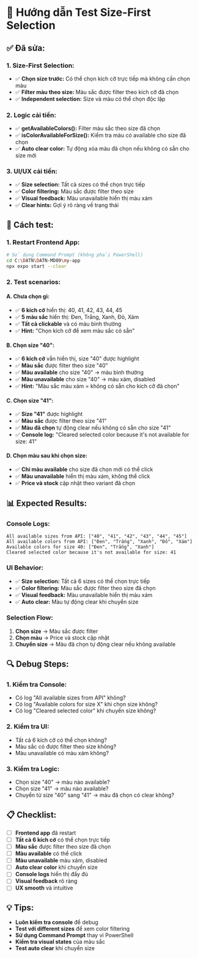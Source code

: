 # 🎯 Hướng dẫn Test Size-First Selection

## ✅ **Đã sửa:**

### **1. Size-First Selection:**
- ✅ **Chọn size trước:** Có thể chọn kích cỡ trực tiếp mà không cần chọn màu
- ✅ **Filter màu theo size:** Màu sắc được filter theo kích cỡ đã chọn
- ✅ **Independent selection:** Size và màu có thể chọn độc lập

### **2. Logic cải tiến:**
- ✅ **getAvailableColors():** Filter màu sắc theo size đã chọn
- ✅ **isColorAvailableForSize():** Kiểm tra màu có available cho size đã chọn
- ✅ **Auto clear color:** Tự động xóa màu đã chọn nếu không có sẵn cho size mới

### **3. UI/UX cải tiến:**
- ✅ **Size selection:** Tất cả sizes có thể chọn trực tiếp
- ✅ **Color filtering:** Màu sắc được filter theo size
- ✅ **Visual feedback:** Màu unavailable hiển thị màu xám
- ✅ **Clear hints:** Gợi ý rõ ràng về trạng thái

## 🚀 **Cách test:**

### **1. Restart Frontend App:**
```bash
# Sử dụng Command Prompt (không phải PowerShell)
cd C:\DATN\DATN-MD09\my-app
npx expo start --clear
```

### **2. Test scenarios:**

#### **A. Chưa chọn gì:**
- ✅ **6 kích cỡ** hiển thị: 40, 41, 42, 43, 44, 45
- ✅ **5 màu sắc** hiển thị: Đen, Trắng, Xanh, Đỏ, Xám
- ✅ **Tất cả clickable** và có màu bình thường
- ✅ **Hint:** "Chọn kích cỡ để xem màu sắc có sẵn"

#### **B. Chọn size "40":**
- ✅ **6 kích cỡ** vẫn hiển thị, size "40" được highlight
- ✅ **Màu sắc** được filter theo size "40"
- ✅ **Màu available** cho size "40" → màu bình thường
- ✅ **Màu unavailable** cho size "40" → màu xám, disabled
- ✅ **Hint:** "Màu sắc màu xám = không có sẵn cho kích cỡ đã chọn"

#### **C. Chọn size "41":**
- ✅ **Size "41"** được highlight
- ✅ **Màu sắc** được filter theo size "41"
- ✅ **Màu đã chọn** tự động clear nếu không có sẵn cho size "41"
- ✅ **Console log:** "Cleared selected color because it's not available for size: 41"

#### **D. Chọn màu sau khi chọn size:**
- ✅ **Chỉ màu available** cho size đã chọn mới có thể click
- ✅ **Màu unavailable** hiển thị màu xám, không thể click
- ✅ **Price và stock** cập nhật theo variant đã chọn

## 📊 **Expected Results:**

### **Console Logs:**
```
All available sizes from API: ["40", "41", "42", "43", "44", "45"]
All available colors from API: ["Đen", "Trắng", "Xanh", "Đỏ", "Xám"]
Available colors for size 40: ["Đen", "Trắng", "Xanh"]
Cleared selected color because it's not available for size: 41
```

### **UI Behavior:**
- ✅ **Size selection:** Tất cả 6 sizes có thể chọn trực tiếp
- ✅ **Color filtering:** Màu sắc được filter theo size đã chọn
- ✅ **Visual feedback:** Màu unavailable hiển thị màu xám
- ✅ **Auto clear:** Màu tự động clear khi chuyển size

### **Selection Flow:**
1. **Chọn size** → Màu sắc được filter
2. **Chọn màu** → Price và stock cập nhật
3. **Chuyển size** → Màu đã chọn tự động clear nếu không available

## 🔍 **Debug Steps:**

### **1. Kiểm tra Console:**
- Có log "All available sizes from API" không?
- Có log "Available colors for size X" khi chọn size không?
- Có log "Cleared selected color" khi chuyển size không?

### **2. Kiểm tra UI:**
- Tất cả 6 kích cỡ có thể chọn không?
- Màu sắc có được filter theo size không?
- Màu unavailable có màu xám không?

### **3. Kiểm tra Logic:**
- Chọn size "40" → màu nào available?
- Chọn size "41" → màu nào available?
- Chuyển từ size "40" sang "41" → màu đã chọn có clear không?

## 📋 **Checklist:**

- [ ] **Frontend app** đã restart
- [ ] **Tất cả 6 kích cỡ** có thể chọn trực tiếp
- [ ] **Màu sắc** được filter theo size đã chọn
- [ ] **Màu available** có thể click
- [ ] **Màu unavailable** màu xám, disabled
- [ ] **Auto clear color** khi chuyển size
- [ ] **Console logs** hiển thị đầy đủ
- [ ] **Visual feedback** rõ ràng
- [ ] **UX smooth** và intuitive

## 💡 **Tips:**

- **Luôn kiểm tra console** để debug
- **Test với different sizes** để xem color filtering
- **Sử dụng Command Prompt** thay vì PowerShell
- **Kiểm tra visual states** của màu sắc
- **Test auto clear** khi chuyển size




